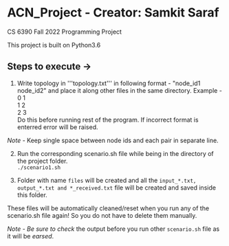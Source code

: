 # ACN_Project - Creator: Samkit Saraf

CS 6390 Fall 2022 Programming Project

This project is built on Python3.6

## Steps to execute ->

1. Write topology in '''topology.txt''' in following format - "node_id1 node_id2" and place it along other files in the same directory.
   Example - <br>
   0 1<br>
   1 2<br>
   2 3<br>
   Do this before running rest of the program. If incorrect format is enterred error will be raised.

_Note_ - Keep single space between node ids and each pair in separate line.

2. Run the corresponding scenario.sh file while being in the directory of the project folder.<br>
   `./scenario1.sh`

3. Folder with name `files` will be created and all the `input_*.txt, output_*.txt and *_received.txt` file will be created and saved inside this folder.

These files will be automatically cleaned/reset when you run any of the scenario.sh file again!
So you do not have to delete them manually.

_Note_ - _Be sure to check_ the output before you run other `scenario.sh` file as it will be _earsed_.

